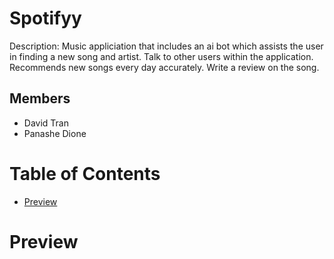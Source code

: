# Spotifyy
Description: Music appliciation that includes an ai bot which assists the user in finding a new song and artist. Talk to other users within the application.
Recommends new songs every day accurately. Write a review on the song.

## Members
- David Tran
- Panashe Dione
# Table of Contents
- [Preview](#preview)

# Preview
